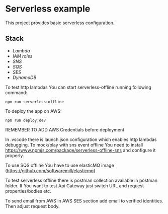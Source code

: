 # Serverless example
This project provides basic serverless configuration.
## Stack
* *Lambda*
* *IAM roles*
* *SNS*
* *SQS*
* *SES*
* *DynamoDB*



To test http lambdas You can start serverless-offline
running following command:
```
npm run serverless:offline
```

To deploy the app on AWS:
```
npm run deploy:dev
```

REMEMBER TO ADD AWS Credentials before deployment

In .vscode there is launch.json configuration which enables http lambdas debugging. To mock/play with sns event offline You need to install https://www.npmjs.com/package/serverless-offline-sns and configure it properly.

To use SQS offline You have to use elasticMQ image (https://github.com/softwaremill/elasticmq)

To test serverless offline there is postman collection available in postman folder. If You want to test Api Gateway just switch URL and request properties/bodies etc.

To send email from AWS in AWS SES section add email to verified identities. Then adjust request body.